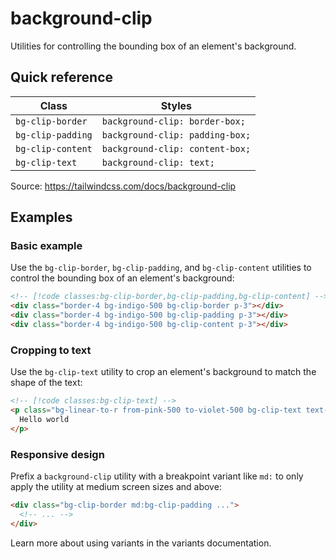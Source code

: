 # background-clip

Utilities for controlling the bounding box of an element's background.

## Quick reference

| Class | Styles |
|---|---|
| `bg-clip-border` | `background-clip: border-box;` |
| `bg-clip-padding` | `background-clip: padding-box;` |
| `bg-clip-content` | `background-clip: content-box;` |
| `bg-clip-text` | `background-clip: text;` |

Source: https://tailwindcss.com/docs/background-clip

## Examples

### Basic example

Use the `bg-clip-border`, `bg-clip-padding`, and `bg-clip-content` utilities to control the bounding box of an element's background:

```html
<!-- [!code classes:bg-clip-border,bg-clip-padding,bg-clip-content] -->
<div class="border-4 bg-indigo-500 bg-clip-border p-3"></div>
<div class="border-4 bg-indigo-500 bg-clip-padding p-3"></div>
<div class="border-4 bg-indigo-500 bg-clip-content p-3"></div>
```

### Cropping to text

Use the `bg-clip-text` utility to crop an element's background to match the shape of the text:

```html
<!-- [!code classes:bg-clip-text] -->
<p class="bg-linear-to-r from-pink-500 to-violet-500 bg-clip-text text-5xl font-extrabold text-transparent ...">
  Hello world
</p>
```

### Responsive design

Prefix a `background-clip` utility with a breakpoint variant like `md:` to only apply the utility at medium screen sizes and above:

```html
<div class="bg-clip-border md:bg-clip-padding ...">
  <!-- ... -->
</div>
```

Learn more about using variants in the variants documentation.
